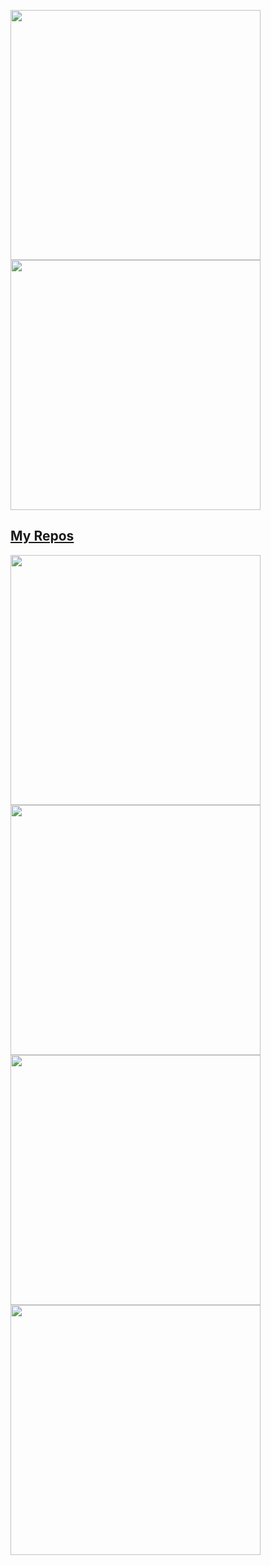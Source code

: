<p align="left">
  <a href="https://github.com/EzeDavid"><img width="400" src="https://github-readme-stats.vercel.app/api?username=EzeDavid&show_icons=true&theme=tokyonight">
  <a href="https://github.com/EzeDavid"><img width="400" src="https://github-readme-stats.vercel.app/api/top-langs/?username=EzeDavid&hide=html,scss&langs_count=10&layout=compact&theme=tokyonight">
</p>
    
## My Repos
    
<p align="left">
  
   <a href="https://github.com/EzeDavid/mysqltest"><img width="400" src="https://github-readme-stats.vercel.app/api/pin/?username=EzeDavid&repo=mysqltest&langs_count=5&theme=tokyonight">
  <a href="https://github.com/EzeDavid/Proyecto-Pixel-Art-Acamica-"><img width="400" src="https://github-readme-stats.vercel.app/api/pin/?username=EzeDavid&card_height=300&&repo=Proyecto-Pixel-Art-Acamica-&langs_count=5&layout=compact&theme=tokyonight">
  <a href="https://github.com/EzeDavid/rompecabezas"><img width="400" src="https://github-readme-stats.vercel.app/api/pin/?username=EzeDavid&repo=rompecabezas&layout=compact&theme=tokyonight">
  <a href="https://github.com/EzeDavid/cv2019"><img width="400" src="https://github-readme-stats.vercel.app/api/pin/?username=EzeDavid&repo=cv2019&hide=html,scss,css&langs_count=10&layout=compact&theme=tokyonight">
</p>  

<!--
### Hi there 👋
**EzeDavid/Ezedavid** is a ✨ _special_ ✨ repository because its `README.md` (this file) appears on your GitHub profile.

Here are some ideas to get you started:

- 🔭 I’m currently working on ...
- 🌱 I’m currently learning ...
- 👯 I’m looking to collaborate on ...
- 🤔 I’m looking for help with ...
- 💬 Ask me about ...
- 📫 How to reach me: ...
- 😄 Pronouns: ...
- ⚡ Fun fact: ...
-->
